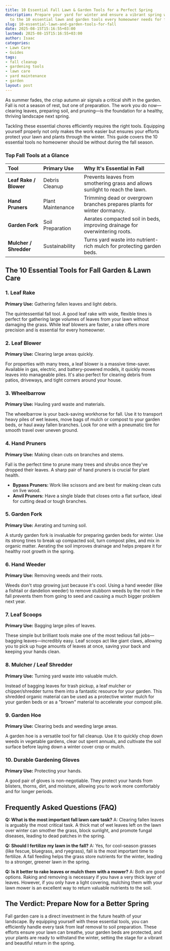 ```yaml
---
title: 10 Essential Fall Lawn & Garden Tools for a Perfect Spring
description: Prepare your yard for winter and ensure a vibrant spring with our guide
  to the 10 essential lawn and garden tools every homeowner needs for fall cleanup.
slug: 10-essential-lawn-and-garden-tools-for-fall
date: 2025-08-15T15:16:55+03:00
lastmod: 2025-08-15T15:16:55+03:00
author: Isaac
categories:
- Lawn Care
- Guides
tags:
- fall cleanup
- gardening tools
- lawn care
- yard maintenance
- garden
layout: post
---
```

As summer fades, the crisp autumn air signals a critical shift in the garden. Fall is not a season of rest, but one of preparation. The work you do now—clearing leaves, preparing soil, and pruning—is the foundation for a healthy, thriving landscape next spring.

Tackling these essential chores efficiently requires the right tools. Equipping yourself properly not only makes the work easier but ensures your efforts protect your lawn and plants through the winter. This guide covers the 10 essential tools no homeowner should be without during the fall season.

### Top Fall Tools at a Glance

| Tool | Primary Use | Why It's Essential in Fall |
| :--- | :--- | :--- |
| **Leaf Rake / Blower** | Debris Cleanup | Prevents leaves from smothering grass and allows sunlight to reach the lawn. |
| **Hand Pruners** | Plant Maintenance | Trimming dead or overgrown branches prepares plants for winter dormancy. |
| **Garden Fork** | Soil Preparation | Aerates compacted soil in beds, improving drainage for overwintering roots. |
| **Mulcher / Shredder** | Sustainability | Turns yard waste into nutrient-rich mulch for protecting garden beds. |

## The 10 Essential Tools for Fall Garden & Lawn Care

### 1. Leaf Rake
**Primary Use:** Gathering fallen leaves and light debris.

The quintessential fall tool. A good leaf rake with wide, flexible tines is perfect for gathering large volumes of leaves from your lawn without damaging the grass. While leaf blowers are faster, a rake offers more precision and is essential for every homeowner.

### 2. Leaf Blower
**Primary Use:** Clearing large areas quickly.

For properties with many trees, a leaf blower is a massive time-saver. Available in gas, electric, and battery-powered models, it quickly moves leaves into manageable piles. It's also perfect for clearing debris from patios, driveways, and tight corners around your house.

### 3. Wheelbarrow
**Primary Use:** Hauling yard waste and materials.

The wheelbarrow is your back-saving workhorse for fall. Use it to transport heavy piles of wet leaves, move bags of mulch or compost to your garden beds, or haul away fallen branches. Look for one with a pneumatic tire for smooth travel over uneven ground.

### 4. Hand Pruners
**Primary Use:** Making clean cuts on branches and stems.

Fall is the perfect time to prune many trees and shrubs once they've dropped their leaves. A sharp pair of hand pruners is crucial for plant health.
*   **Bypass Pruners:** Work like scissors and are best for making clean cuts on live wood.
*   **Anvil Pruners:** Have a single blade that closes onto a flat surface, ideal for cutting dead or tough branches.

### 5. Garden Fork
**Primary Use:** Aerating and turning soil.

A sturdy garden fork is invaluable for preparing garden beds for winter. Use its strong tines to break up compacted soil, turn compost piles, and mix in organic matter. Aerating the soil improves drainage and helps prepare it for healthy root growth in the spring.

### 6. Hand Weeder
**Primary Use:** Removing weeds and their roots.

Weeds don't stop growing just because it's cool. Using a hand weeder (like a fishtail or dandelion weeder) to remove stubborn weeds by the root in the fall prevents them from going to seed and causing a much bigger problem next year.

### 7. Leaf Scoops
**Primary Use:** Bagging large piles of leaves.

These simple but brilliant tools make one of the most tedious fall jobs—bagging leaves—incredibly easy. Leaf scoops act like giant claws, allowing you to pick up huge amounts of leaves at once, saving your back and keeping your hands clean.

### 8. Mulcher / Leaf Shredder
**Primary Use:** Turning yard waste into valuable mulch.

Instead of bagging leaves for trash pickup, a leaf mulcher or chipper/shredder turns them into a fantastic resource for your garden. This shredded organic material can be used as a protective winter mulch for your garden beds or as a "brown" material to accelerate your compost pile.

### 9. Garden Hoe
**Primary Use:** Clearing beds and weeding large areas.

A garden hoe is a versatile tool for fall cleanup. Use it to quickly chop down weeds in vegetable gardens, clear out spent annuals, and cultivate the soil surface before laying down a winter cover crop or mulch.

### 10. Durable Gardening Gloves
**Primary Use:** Protecting your hands.

A good pair of gloves is non-negotiable. They protect your hands from blisters, thorns, dirt, and moisture, allowing you to work more comfortably and for longer periods.

## Frequently Asked Questions (FAQ)

**Q: What is the most important fall lawn care task?**
A: Clearing fallen leaves is arguably the most critical task. A thick mat of wet leaves left on the lawn over winter can smother the grass, block sunlight, and promote fungal diseases, leading to dead patches in the spring.

**Q: Should I fertilize my lawn in the fall?**
A: Yes, for cool-season grasses (like fescue, bluegrass, and ryegrass), fall is the most important time to fertilize. A fall feeding helps the grass store nutrients for the winter, leading to a stronger, greener lawn in the spring.

**Q: Is it better to rake leaves or mulch them with a mower?**
A: Both are good options. Raking and removing is necessary if you have a very thick layer of leaves. However, if you only have a light covering, mulching them with your lawn mower is an excellent way to return valuable nutrients to the soil.

## The Verdict: Prepare Now for a Better Spring

Fall garden care is a direct investment in the future health of your landscape. By equipping yourself with these essential tools, you can efficiently handle every task from leaf removal to soil preparation. These efforts ensure your lawn can breathe, your garden beds are protected, and your plants are ready to withstand the winter, setting the stage for a vibrant and beautiful return in the spring.
